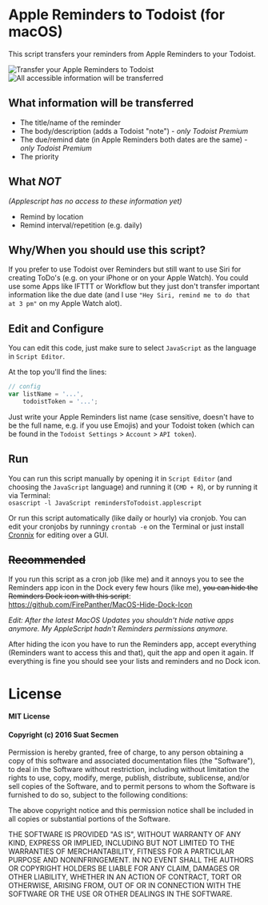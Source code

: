 # Apple Reminders to Todoist (for macOS)

This script transfers your reminders from Apple Reminders to your Todoist.

![Transfer your Apple Reminders to Todoist](http://i.dv.tl/sc1_2.png)  
![All accessible information will be transferred](http://i.dv.tl/sc2_2.png)

## What information will be transferred

- The title/name of the reminder
- The body/description (adds a Todoist "note") - *only Todoist Premium*
- The due/remind date (in Apple Reminders both dates are the same) - *only
Todoist Premium*
- The priority

## What *NOT*

*(Applescript has no access to these information yet)*

- Remind by location
- Remind interval/repetition (e.g. daily)

## Why/When you should use this script?

If you prefer to use Todoist over Reminders but still want to use Siri for
creating ToDo's (e.g. on your iPhone or on your Apple Watch). You could use some
Apps like IFTTT or Workflow but they just don't transfer important information
like the due date (and I use `"Hey Siri, remind me to do that at 3 pm"` on
my Apple Watch alot).

## Edit and Configure

You can edit this code, just make sure to select `JavaScript` as the language
in `Script Editor`.

At the top you'll find the lines:

```javascript
// config
var listName = '...',
	todoistToken = '...';
```

Just write your Apple Reminders list name (case sensitive, doesn't have to be
the full name, e.g. if you use Emojis) and your Todoist token (which can be
found in the `Todoist Settings` > `Account` > `API token`).

## Run

You can run this script manually by opening it in `Script Editor` (and choosing
the `JavaScript` language) and running it (`CMD + R`), or by running it via
Terminal:  
`osascript -l JavaScript remindersToTodoist.applescript`

Or run this script automatically (like daily or hourly) via cronjob. You can
edit your cronjobs by runningy `crontab -e` on the Terminal or just install
[Cronnix](https://www.macupdate.com/app/mac/7486/cronnix) for editing over a GUI.

## ~~Recommended~~

If you run this script as a cron job (like me) and it annoys you to see the
Reminders app icon in the Dock every few hours (like me), ~~you can hide the
Reminders Dock icon with this script~~:  
https://github.com/FirePanther/MacOS-Hide-Dock-Icon

_Edit: After the latest MacOS Updates you shouldn't hide native apps anymore. My AppleScript hadn't Reminders permissions anymore._

After hiding the icon you have to run the Reminders app, accept everything
(Reminders want to access this and that), quit the app and open it again.
If everything is fine you should see your lists and reminders and no Dock icon.

# License

#### MIT License

#### Copyright (c) 2016 Suat Secmen

Permission is hereby granted, free of charge, to any person obtaining a copy
of this software and associated documentation files (the "Software"), to deal
in the Software without restriction, including without limitation the rights
to use, copy, modify, merge, publish, distribute, sublicense, and/or sell
copies of the Software, and to permit persons to whom the Software is
furnished to do so, subject to the following conditions:

The above copyright notice and this permission notice shall be included in all
copies or substantial portions of the Software.

THE SOFTWARE IS PROVIDED "AS IS", WITHOUT WARRANTY OF ANY KIND, EXPRESS OR
IMPLIED, INCLUDING BUT NOT LIMITED TO THE WARRANTIES OF MERCHANTABILITY,
FITNESS FOR A PARTICULAR PURPOSE AND NONINFRINGEMENT. IN NO EVENT SHALL THE
AUTHORS OR COPYRIGHT HOLDERS BE LIABLE FOR ANY CLAIM, DAMAGES OR OTHER
LIABILITY, WHETHER IN AN ACTION OF CONTRACT, TORT OR OTHERWISE, ARISING FROM,
OUT OF OR IN CONNECTION WITH THE SOFTWARE OR THE USE OR OTHER DEALINGS IN THE
SOFTWARE.
